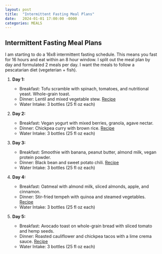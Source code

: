 ```yaml
---
layout: post
title:  "Intermittent Fasting Meal Plans"
date:   2024-01-01 17:00:00 -0000
categories: MEALS
---
```


## Intermittent Fasting Meal Plans
I am starting to do a 16x8 intermittent fasting schedule. This means you fast for 16 hours and eat within an 8 hour window. I split out the meal plan by day and formulated 2 meals per day. I want the meals to follow a pescatarian diet (vegeterian + fish). 

1. **Day 1:**
   - Breakfast: Tofu scramble with spinach, tomatoes, and nutritional yeast. Whole-grain toast.
   - Dinner: Lentil and mixed vegetable stew. [Recipe](https://minimalistbaker.com/lentil-mushroom-stew-over-mashed-potatoes/)
   - Water Intake: 3 bottles (25 fl oz each)

2. **Day 2:**
   - Breakfast: Vegan yogurt with mixed berries, granola, agave nectar.
   - Dinner: Chickpea curry with brown rice. [Recipe](https://hostthetoast.com/easy-chickpea-curry/)
   - Water Intake: 3 bottles (25 fl oz each)

3. **Day 3:**
   - Breakfast: Smoothie with banana, peanut butter, almond milk, vegan protein powder.
   - Dinner: Black bean and sweet potato chili. [Recipe](https://simple-veganista.com/sweet-potato-black-bean-chili/)
   - Water Intake: 3 bottles (25 fl oz each)

4. **Day 4:**
   - Breakfast: Oatmeal with almond milk, sliced almonds, apple, and cinnamon.
   - Dinner: Stir-fried tempeh with quinoa and steamed vegetables. [Recipe](https://kikkomanusa.com/homecooks/recipes/tempeh-quinoa-stir-fry/)
   - Water Intake: 3 bottles (25 fl oz each)

5. **Day 5:**
   - Breakfast: Avocado toast on whole-grain bread with sliced tomato and hemp seeds.
   - Dinner: Roasted cauliflower and chickpea tacos with a lime crema sauce. [Recipe](https://www.twopeasandtheirpod.com/roasted-cauliflower-and-chickpea-tacos/)
   - Water Intake: 3 bottles (25 fl oz each)
